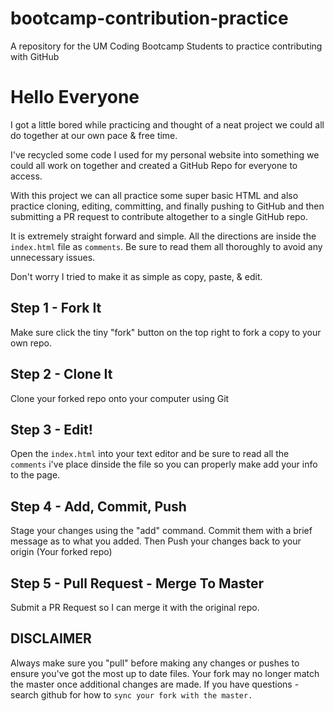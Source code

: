 # bootcamp-contribution-practice
A repository for the UM Coding Bootcamp Students to practice contributing with GitHub


# Hello Everyone
I got a little bored while practicing and thought of a neat project we could all do together at our own pace & free time.

I've recycled some code I used for my personal website into something we could all work on together and created a GitHub Repo for everyone to access.

With this project we can all practice some super basic HTML and also practice cloning, editing, committing, and finally pushing to GitHub and then submitting a PR request to contribute altogether to a single GitHub repo.

It is extremely straight forward and simple.
All the directions are inside the `index.html` file as `comments`.
Be sure to read them all thoroughly to avoid any unnecessary issues.

Don't worry I tried to make it as simple as copy, paste, & edit.

## Step 1 - Fork It
Make sure click the tiny "fork" button on the top right to fork a copy to your own repo.

## Step 2 - Clone It
Clone your forked repo onto your computer using Git

## Step 3 - Edit!
Open the `index.html` into your text editor and be sure to read all the `comments` i've place dinside the file so you can properly make add your info to the page.

## Step 4 - Add, Commit, Push
Stage your changes using the "add" command.
Commit them with a brief message as to what you added.
Then Push your changes back to your origin (Your forked repo)

## Step 5 - Pull Request - Merge To Master
Submit a PR Request so I can merge it with the original repo.

## DISCLAIMER
Always make sure you "pull" before making any changes or pushes to ensure you've got the most up to date files.
Your fork may no longer match the master once additional changes are made.
If you have questions - search github for how to `sync your fork with the master.`
